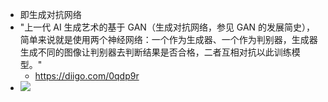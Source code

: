 - 即生成对抗网络
- "上一代 AI 生成艺术的基于 GAN（生成对抗网络，参见 GAN 的发展简史），简单来说就是使用两个神经网络：一个作为生成器、一个作为判别器，生成器生成不同的图像让判别器去判断结果是否合格，二者互相对抗以此训练模型。"
    - https://diigo.com/0qdp9r
- ![](https://firebasestorage.googleapis.com/v0/b/firescript-577a2.appspot.com/o/imgs%2Fapp%2Fxinyiheng%2FjrGQ86YpBi.png?alt=media&token=d48cf6a1-a6ab-4613-a05c-ecc1501905b5)
